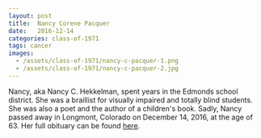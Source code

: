 ```yaml
---
layout: post
title:  Nancy Corene Pacquer
date:   2016-12-14
categories: class-of-1971
tags: cancer
images:
  - /assets/class-of-1971/nancy-c-pacquer-1.png
  - /assets/class-of-1971/nancy-c-pacquer-2.jpg
---
```

Nancy, aka Nancy C. Hekkelman, spent years in the Edmonds school district. She was a braillist for visually impaired and totally blind students. She was also a poet and the author of a children's book. Sadly, Nancy passed away in Longmont, Colorado on December 14, 2016, at the age of 63.  Her full obituary can be found [here](http://tinyurl.com/y9hjxlfu).
